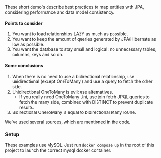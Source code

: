 These short demo's describe best practices to map entities with JPA, considering performance and data model consistency.

#### Points to consider

1. You want to load relationships LAZY as much as possible.
2. You want to keep the amount of queries generated by JPA/Hibernate as low as possible.
3. You want the database to stay small and logical: no unnecessary tables, columns, keys and so on.

#### Some conclusions

1. When there is no need to use a bidirectional relationship, use unidirectional (except OneToMany!) and use a query to
   fetch the other side.
2. Unidirectional OneToMany is evil: use alternatives.
    - If you really need OneToMany Uni, use join fetch JPQL queries to fetch the many side, combined with DISTINCT to
      prevent duplicate results.
3. Bidirectional OneToMany is equal to bidirectional ManyToOne.

We've used several sources, which are mentioned in the code.

### Setup
These examples use MySQL. Just run `docker compose up` in the root of this project to launch the correct mysql docker container.
